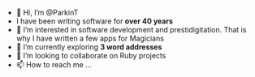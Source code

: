 - 👋 Hi, I’m @ParkinT
-  I have been writing software for **over 40 years**
- 👀 I’m interested in software development and prestidigitation.  That is why I have written a few apps for Magicians
- 🌱 I’m currently exploring **3 word addresses**
- 💞️ I’m looking to collaborate on Ruby projects
- 📫 How to reach me ...

<!---
ParkinT/ParkinT is a ✨ special ✨ repository because its `README.md` (this file) appears on your GitHub profile.
You can click the Preview link to take a look at your changes.
--->
